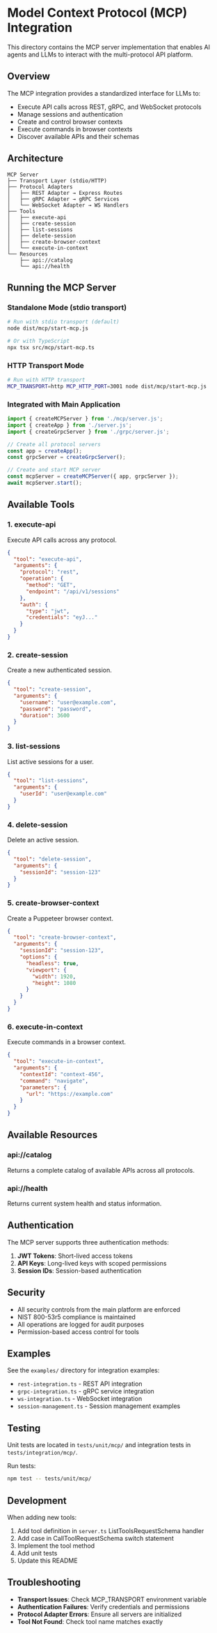 # Model Context Protocol (MCP) Integration

This directory contains the MCP server implementation that enables AI agents and LLMs to interact
with the multi-protocol API platform.

## Overview

The MCP integration provides a standardized interface for LLMs to:

- Execute API calls across REST, gRPC, and WebSocket protocols
- Manage sessions and authentication
- Create and control browser contexts
- Execute commands in browser contexts
- Discover available APIs and their schemas

## Architecture

```
MCP Server
├── Transport Layer (stdio/HTTP)
├── Protocol Adapters
│   ├── REST Adapter → Express Routes
│   ├── gRPC Adapter → gRPC Services
│   └── WebSocket Adapter → WS Handlers
├── Tools
│   ├── execute-api
│   ├── create-session
│   ├── list-sessions
│   ├── delete-session
│   ├── create-browser-context
│   └── execute-in-context
└── Resources
    ├── api://catalog
    └── api://health
```

## Running the MCP Server

### Standalone Mode (stdio transport)

```bash
# Run with stdio transport (default)
node dist/mcp/start-mcp.js

# Or with TypeScript
npx tsx src/mcp/start-mcp.ts
```

### HTTP Transport Mode

```bash
# Run with HTTP transport
MCP_TRANSPORT=http MCP_HTTP_PORT=3001 node dist/mcp/start-mcp.js
```

### Integrated with Main Application

```typescript
import { createMCPServer } from './mcp/server.js';
import { createApp } from './server.js';
import { createGrpcServer } from './grpc/server.js';

// Create all protocol servers
const app = createApp();
const grpcServer = createGrpcServer();

// Create and start MCP server
const mcpServer = createMCPServer({ app, grpcServer });
await mcpServer.start();
```

## Available Tools

### 1. execute-api

Execute API calls across any protocol.

```json
{
  "tool": "execute-api",
  "arguments": {
    "protocol": "rest",
    "operation": {
      "method": "GET",
      "endpoint": "/api/v1/sessions"
    },
    "auth": {
      "type": "jwt",
      "credentials": "eyJ..."
    }
  }
}
```

### 2. create-session

Create a new authenticated session.

```json
{
  "tool": "create-session",
  "arguments": {
    "username": "user@example.com",
    "password": "password",
    "duration": 3600
  }
}
```

### 3. list-sessions

List active sessions for a user.

```json
{
  "tool": "list-sessions",
  "arguments": {
    "userId": "user@example.com"
  }
}
```

### 4. delete-session

Delete an active session.

```json
{
  "tool": "delete-session",
  "arguments": {
    "sessionId": "session-123"
  }
}
```

### 5. create-browser-context

Create a Puppeteer browser context.

```json
{
  "tool": "create-browser-context",
  "arguments": {
    "sessionId": "session-123",
    "options": {
      "headless": true,
      "viewport": {
        "width": 1920,
        "height": 1080
      }
    }
  }
}
```

### 6. execute-in-context

Execute commands in a browser context.

```json
{
  "tool": "execute-in-context",
  "arguments": {
    "contextId": "context-456",
    "command": "navigate",
    "parameters": {
      "url": "https://example.com"
    }
  }
}
```

## Available Resources

### api://catalog

Returns a complete catalog of available APIs across all protocols.

### api://health

Returns current system health and status information.

## Authentication

The MCP server supports three authentication methods:

1. **JWT Tokens**: Short-lived access tokens
2. **API Keys**: Long-lived keys with scoped permissions
3. **Session IDs**: Session-based authentication

## Security

- All security controls from the main platform are enforced
- NIST 800-53r5 compliance is maintained
- All operations are logged for audit purposes
- Permission-based access control for tools

## Examples

See the `examples/` directory for integration examples:

- `rest-integration.ts` - REST API integration
- `grpc-integration.ts` - gRPC service integration
- `ws-integration.ts` - WebSocket integration
- `session-management.ts` - Session management examples

## Testing

Unit tests are located in `tests/unit/mcp/` and integration tests in `tests/integration/mcp/`.

Run tests:

```bash
npm test -- tests/unit/mcp/
```

## Development

When adding new tools:

1. Add tool definition in `server.ts` ListToolsRequestSchema handler
2. Add case in CallToolRequestSchema switch statement
3. Implement the tool method
4. Add unit tests
5. Update this README

## Troubleshooting

- **Transport Issues**: Check MCP_TRANSPORT environment variable
- **Authentication Failures**: Verify credentials and permissions
- **Protocol Adapter Errors**: Ensure all servers are initialized
- **Tool Not Found**: Check tool name matches exactly
